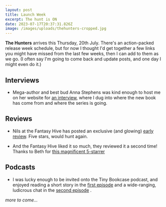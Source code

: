 ```yaml
---
layout: post
title: Launch Week
excerpt: The hunt is ON
date: 2023-07-17T20:37:31.826Z
image: /images/uploads/thehunters-cropped.jpg
---
```

**T﻿he Hunters** arrives this Thursday, 20th July. There's an action-packed release week schedule, but for now I thought I'd get together a few links you might have missed from the last few weeks, then I can add to them as we go. (I often say I'm going to come back and update posts, and one day I might even do it.)

## Interviews

- Mega-author and best bud Anna Stephens was kind enough to host me on her website for [an interview](https://anna-stephens.com/2023/05/21/author-interview-david-wragg-on-the-hunters/), where I dug into where the new book has come from and where the series is going.

## Reviews

- Nils at the Fantasy Hive has posted an exclusive (and glowing) [early review](https://fantasy-hive.co.uk/2023/05/the-hunters-by-david-wragg-book-review/). Five stars, would hunt again.


- A﻿nd the Fantasy Hive liked it so much, they reviewed it a second time! Thanks to Beth for [this magnificent 5-starrer](https://fantasy-hive.co.uk/2023/06/the-hunters-by-david-wragg-book-review-2/)

## Podcasts


- I﻿ was lucky enough to be invited onto the Tiny Bookcase podcast, and enjoyed reading a short story in the [first episode](https://www.buzzsprout.com/1129067/13145828-134-bitching-with-dave-wragg) and a wide-ranging, ludicrous chat in the [second episode](https://www.buzzsprout.com/1129067/13177966).

﻿_more to come..._